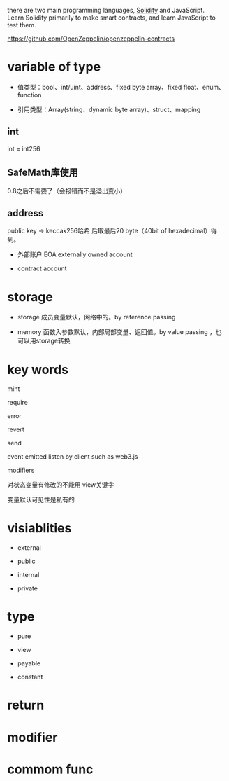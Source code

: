 
there are two main programming languages, [Solidity](https://docs.soliditylang.org/en/v0.8.19/) and JavaScript.   
Learn Solidity primarily to make smart contracts, and learn JavaScript to test them.

https://github.com/OpenZeppelin/openzeppelin-contracts

# variable of type
- 值类型：bool、int/uint、address、fixed byte array、fixed float、enum、function

- 引用类型：Array(string、dynamic byte array)、struct、mapping

## int
int = int256

## SafeMath库使用
0.8之后不需要了（会报错而不是溢出变小）

## address
public key -> keccak256哈希 后取最后20 byte（40bit of hexadecimal）得到。

- 外部账户 EOA externally owned account

- contract account

# storage
- storage 成员变量默认，网络中的。by reference passing

- memory 函数入参数默认，内部局部变量、返回值。by value passing ，也可以用storage转换

# key words
mint

require

error

revert

send

event emitted listen by client such as web3.js

modifiers

对状态变量有修改的不能用 view关键字

变量默认可见性是私有的


# visiablities
- external

- public

- internal

- private


# type
- pure

- view

- payable

- constant


# return

# modifier


# commom func
